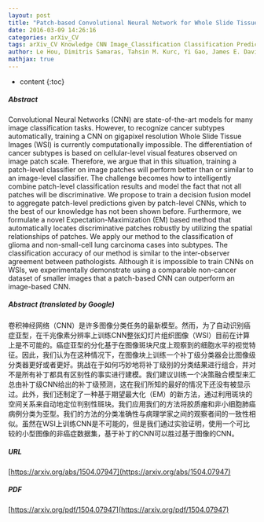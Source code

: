 ```yaml
---
layout: post
title: "Patch-based Convolutional Neural Network for Whole Slide Tissue Image Classification"
date: 2016-03-09 14:26:16
categories: arXiv_CV
tags: arXiv_CV Knowledge CNN Image_Classification Classification Prediction Relation
author: Le Hou, Dimitris Samaras, Tahsin M. Kurc, Yi Gao, James E. Davis, Joel H. Saltz
mathjax: true
---
```


* content
{:toc}

##### Abstract
Convolutional Neural Networks (CNN) are state-of-the-art models for many image classification tasks. However, to recognize cancer subtypes automatically, training a CNN on gigapixel resolution Whole Slide Tissue Images (WSI) is currently computationally impossible. The differentiation of cancer subtypes is based on cellular-level visual features observed on image patch scale. Therefore, we argue that in this situation, training a patch-level classifier on image patches will perform better than or similar to an image-level classifier. The challenge becomes how to intelligently combine patch-level classification results and model the fact that not all patches will be discriminative. We propose to train a decision fusion model to aggregate patch-level predictions given by patch-level CNNs, which to the best of our knowledge has not been shown before. Furthermore, we formulate a novel Expectation-Maximization (EM) based method that automatically locates discriminative patches robustly by utilizing the spatial relationships of patches. We apply our method to the classification of glioma and non-small-cell lung carcinoma cases into subtypes. The classification accuracy of our method is similar to the inter-observer agreement between pathologists. Although it is impossible to train CNNs on WSIs, we experimentally demonstrate using a comparable non-cancer dataset of smaller images that a patch-based CNN can outperform an image-based CNN.

##### Abstract (translated by Google)
卷积神经网络（CNN）是许多图像分类任务的最新模型。然而，为了自动识别癌症亚型，在千兆像素分辨率上训练CNN整张幻灯片组织图像（WSI）目前在计算上是不可能的。癌症亚型的分化基于在图像斑块尺度上观察到的细胞水平的视觉特征。因此，我们认为在这种情况下，在图像块上训练一个补丁级分类器会比图像级分类器更好或者更好。挑战在于如何巧妙地将补丁级别的分类结果进行组合，并对不是所有补丁都具有区别性的事实进行建模。我们建议训练一个决策融合模型来汇总由补丁级CNN给出的补丁级预测，这在我们所知的最好的情况下还没有被显示过。此外，我们还制定了一种基于期望最大化（EM）的新方法，通过利用斑块的空间关系来自动地定位判别性斑块。我们应用我们的方法将胶质瘤和非小细胞肺癌病例分类为亚型。我们的方法的分类准确性与病理学家之间的观察者间的一致性相似。虽然在WSI上训练CNN是不可能的，但是我们通过实验证明，使用一个可比较的小型图像的非癌症数据集，基于补丁的CNN可以胜过基于图像的CNN。

##### URL
[https://arxiv.org/abs/1504.07947](https://arxiv.org/abs/1504.07947)

##### PDF
[https://arxiv.org/pdf/1504.07947](https://arxiv.org/pdf/1504.07947)

